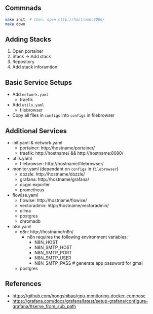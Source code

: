 ## Commnads
```bash
make init  # then, open http://hostname:9000/
make down
```

## Adding Stacks
1. Open portainer
2. Stack -> Add stack
3. Repository
4. Add stack inforamtion

## Basic Service Setups
- Add `network.yaml`
    - traefik
- Add `utils.yaml`
    - filebrowser
- Copy all files in `configs` into `configs` in filebrowser

## Additional Services
- init.yaml & network.yaml
    - portainer: http://hostname/portainer/
    - traefik: http://hostname/ && http://hostname:8080/
- utils.yaml
    - filebrowser: http://hostname/filebrowser/
- monitor.yaml (dependent on `configs` in `filebrowser`)
    - dozzle: http://hostname/dozzle/
    - grafana: http://hostname/grafana/
    - dcgm exporter
    - prometheus
- flowise.yaml
    - flowise: http://hostname/flowise/
    - vectoradmin: http://hostname/vectoradmin/
    - ollma
    - postgres
    - chromadb
- n8n.yaml
    - n8n: http://hostname/n8n/
      - n8n requires the following environment variables:
          - N8N_HOST
          - N8N_SMTP_HOST
          - N8N_SMTP_PORT
          - N8N_SMTP_USER
          - N8N_SMTP_PASS  # generate app password for gmail
    - postgres

## References
- https://github.com/hongshibao/gpu-monitoring-docker-compose
- https://grafana.com/docs/grafana/latest/setup-grafana/configure-grafana/#serve_from_sub_path
